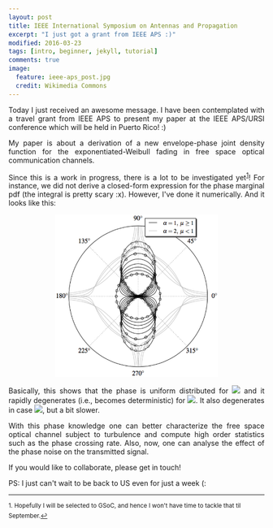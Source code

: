 ```yaml
---
layout: post
title: IEEE International Symposium on Antennas and Propagation 
excerpt: "I just got a grant from IEEE APS :)"
modified: 2016-03-23
tags: [intro, beginner, jekyll, tutorial]
comments: true
image:
  feature: ieee-aps_post.jpg
  credit: Wikimedia Commons
---
```

<p style='text-align: justify;'>
Today I just received an awesome message. I have been contemplated with a travel grant from IEEE APS to present my paper at the IEEE APS/URSI conference which will be held in Puerto Rico! :)
</p>

<p style='text-align: justify;'>
My paper is about a derivation of a new envelope-phase joint density function for the exponentiated-Weibull fading in free space optical communication channels.
</p>

<p style='text-align: justify;'>
Since this is a work in progress, there is a lot to be investigated yet<sup><a href="#fn1" id="ref1">1</a></sup>! For instance, we did not derive a closed-form expression for the phase marginal pdf (the integral is pretty scary :x). However, I've done it numerically. And it looks like this:
</p>

<center><img src="../images/phase_pdf.jpg" style="width:320px;height:320px;"></center>

<p style='text-align: justify;'>
Basically, this shows that the phase is uniform distributed for <img src="http://mathurl.com/zs5lff7.png" /> and it rapidly degenerates (i.e., becomes deterministic) for <img src="http://mathurl.com/jxb9s82.png" />. It also degenerates in case <img src="http://mathurl.com/jx9mwxr.png" />, but a bit slower.
</p>

<p style='text-align: justify;'>
With this phase knowledge one can better characterize the free space optical channel subject to turbulence and compute high order statistics such as the phase crossing rate. Also, now, one can analyse the effect of the phase noise on the transmitted signal.
</p>

<p style='text-align: justify;'>
If you would like to collaborate, please get in touch!
</p>

<p style='text-align: justify;'>
PS: I just can't wait to be back to US even for just a week (:
</p>

<hr>
<sup id="fn1">1. Hopefully I will be selected to GSoC, and hence I won't have time to tackle that til September.<a href="#ref1" title="Jump back to footnote 1 in the text.">↩</a></sup>
